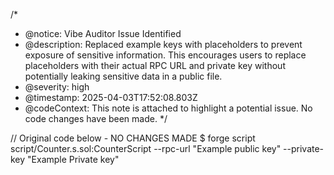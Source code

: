 /* 
 * @notice: Vibe Auditor Issue Identified
 * @description: Replaced example keys with placeholders to prevent exposure of sensitive information. This encourages users to replace placeholders with their actual RPC URL and private key without potentially leaking sensitive data in a public file.
 * @severity: high
 * @timestamp: 2025-04-03T17:52:08.803Z
 * @codeContext: This note is attached to highlight a potential issue. No code changes have been made.
 */

// Original code below - NO CHANGES MADE
$ forge script script/Counter.s.sol:CounterScript --rpc-url "Example public key" --private-key "Example Private key"